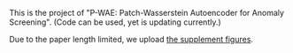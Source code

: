 
This is the project of "P-WAE: Patch-Wasserstein Autoencoder for Anomaly Screening".
(Code can be used, yet is updating currently.)

Due to the paper length limited, we upload [the supplement figures](https://github.com/YurongChen1998/yurong-lib/blob/main/pytorch/P-WAE/Supplement%20figures.pdf).
